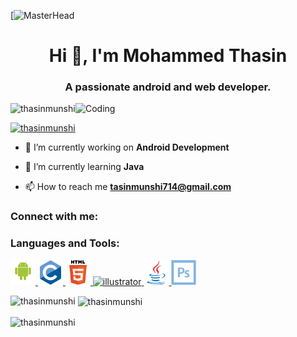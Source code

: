 [![MasterHead](https://cdn.dribbble.com/users/1292677/screenshots/6139167/avento_still_2x.gif?compress=1&resize=400x300)
<h1 align="center">Hi 👋, I'm Mohammed Thasin</h1>
<h3 align="center">A passionate android and web developer.</h3>
<img align="right" alt="Coding" width="400" src="https://media.tenor.com/BqbIhT4Mb7cAAAAd/programmer-rounded-edges.gif">

<p align="left"> <img src="https://komarev.com/ghpvc/?username=thasinmunshi&label=Profile%20views&color=0e75b6&style=flat" alt="thasinmunshi" /> </p>

<p align="left"> <a href="https://github.com/ryo-ma/github-profile-trophy"><img src="https://github-profile-trophy.vercel.app/?username=thasinmunshi" alt="thasinmunshi" /></a> </p>

- 🔭 I’m currently working on **Android Development**

- 🌱 I’m currently learning **Java**

- 📫 How to reach me **tasinmunshi714@gmail.com**

<h3 align="left">Connect with me:</h3>
<p align="left">
</p>

<h3 align="left">Languages and Tools:</h3>
<p align="left"> <a href="https://developer.android.com" target="_blank" rel="noreferrer"> <img src="https://raw.githubusercontent.com/devicons/devicon/master/icons/android/android-original-wordmark.svg" alt="android" width="40" height="40"/> </a> <a href="https://www.cprogramming.com/" target="_blank" rel="noreferrer"> <img src="https://raw.githubusercontent.com/devicons/devicon/master/icons/c/c-original.svg" alt="c" width="40" height="40"/> </a> <a href="https://www.w3.org/html/" target="_blank" rel="noreferrer"> <img src="https://raw.githubusercontent.com/devicons/devicon/master/icons/html5/html5-original-wordmark.svg" alt="html5" width="40" height="40"/> </a> <a href="https://www.adobe.com/in/products/illustrator.html" target="_blank" rel="noreferrer"> <img src="https://www.vectorlogo.zone/logos/adobe_illustrator/adobe_illustrator-icon.svg" alt="illustrator" width="40" height="40"/> </a> <a href="https://www.java.com" target="_blank" rel="noreferrer"> <img src="https://raw.githubusercontent.com/devicons/devicon/master/icons/java/java-original.svg" alt="java" width="40" height="40"/> </a> <a href="https://www.photoshop.com/en" target="_blank" rel="noreferrer"> <img src="https://raw.githubusercontent.com/devicons/devicon/master/icons/photoshop/photoshop-line.svg" alt="photoshop" width="40" height="40"/> </a> </p>

<p><img align="left" src="https://github-readme-stats.vercel.app/api/top-langs?username=thasinmunshi&show_icons=true&locale=en&layout=compact" alt="thasinmunshi" /></p>

<p>&nbsp;<img align="center" src="https://github-readme-stats.vercel.app/api?username=thasinmunshi&show_icons=true&locale=en" alt="thasinmunshi" /></p>

<p><img align="center" src="https://github-readme-streak-stats.herokuapp.com/?user=thasinmunshi&" alt="thasinmunshi" /></p>

